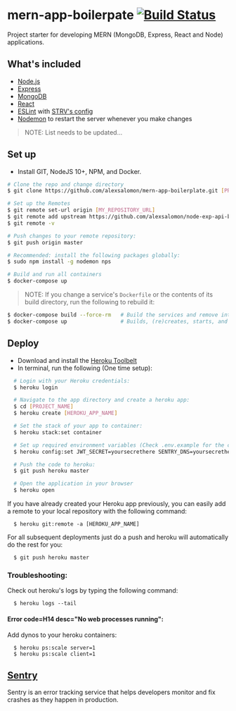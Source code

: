 # mern-app-boilerpate [![Build Status](https://travis-ci.com/alexsalomon/node-exp-api-boilerplate.svg?token=LHLxJdxYMwqFf4gT1Rm9&branch=master)](https://travis-ci.com/alexsalomon/node-exp-api-boilerplate)

Project starter for developing MERN (MongoDB, Express, React and Node) applications.

## What's included

- [Node.js](https://nodejs.org/en/)
- [Express](https://expressjs.com/)
- [MongoDB](https://www.mongodb.com/)
- [React](https://reactjs.org/)
- [ESLint](https://eslint.org/) with [STRV's config](https://github.com/strvcom/eslint-config-javascript)
- [Nodemon](https://github.com/remy/nodemon) to restart the server whenever you make changes

> NOTE: List needs to be updated...

## Set up
* Install GIT, NodeJS 10+, NPM, and Docker.
```sh
# Clone the repo and change directory
$ git clone https://github.com/alexsalomon/mern-app-boilerplate.git [PROJECT_NAME] && cd [PROJECT_NAME]

# Set up the Remotes
$ git remote set-url origin [MY_REPOSITORY_URL]
$ git remote add upstream https://github.com/alexsalomon/node-exp-api-boilerplate.git
$ git remote -v

# Push changes to your remote repository:
$ git push origin master

# Recommended: install the following packages globally:
$ sudo npm install -g nodemon nps

# Build and run all containers
$ docker-compose up
```

> NOTE: If you change a service's `Dockerfile` or the contents of its build directory, run the following to rebuild it:

```sh
$ docker-compose build --force-rm   # Build the services and remove intermediate containers
$ docker-compose up                 # Builds, (re)creates, starts, and attaches to containers for a service.
```

## Deploy
* Download and install the [Heroku Toolbelt](https://devcenter.heroku.com/articles/heroku-cli)
* In terminal, run the following (One time setup):
```sh
  # Login with your Heroku credentials:
  $ heroku login

  # Navigate to the app directory and create a heroku app:
  $ cd [PROJECT_NAME]
  $ heroku create [HEROKU_APP_NAME]

  # Set the stack of your app to container:
  $ heroku stack:set container

  # Set up required environment variables (Check .env.example for the complete list):
  $ heroku config:set JWT_SECRET=yoursecrethere SENTRY_DNS=yoursecrethere

  # Push the code to heroku:
  $ git push heroku master

  # Open the application in your browser
  $ heroku open
```

If you have already created your Heroku app previously, you can easily add a remote to your local repository with the following command:
```
  $ heroku git:remote -a [HEROKU_APP_NAME]
```

For all subsequent deployments just do a push and heroku will automatically do the rest for you:
```
  $ git push heroku master
```

### Troubleshooting:
Check out heroku's logs by typing the following command:
```
  $ heroku logs --tail
```

#### Error code=H14 desc="No web processes running":
Add dynos to your heroku containers:
```
  $ heroku ps:scale server=1
  $ heroku ps:scale client=1
```

## [Sentry](https://sentry.io/)
Sentry is an error tracking service that helps developers monitor and fix crashes as they happen in production.
